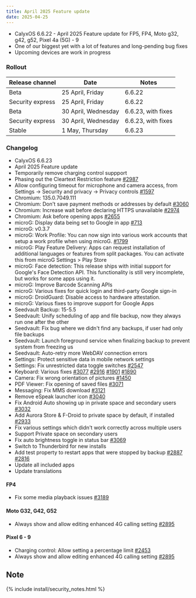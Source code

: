 ```yaml
---
title: April 2025 Feature update
date: 2025-04-25
---
```


* CalyxOS 6.6.22 - April 2025 Feature update for FP5, FP4, Moto g32, g42, g52, Pixel 4a (5G) - 9
* One of our biggest yet with a lot of features and long-pending bug fixes
* Upcoming devices are work in progress

### Rollout

| Release channel  | Date   | Notes |
| ---------------- | ------ | ------ |
| Beta | 25 April, Friday | 6.6.22 |
| Security express | 25 April, Friday | 6.6.22 |
| Beta | 30 April, Wednesday | 6.6.23, with fixes |
| Security express | 30 April, Wednesday | 6.6.23, with fixes |
| Stable | 1 May, Thursday | 6.6.23 |


### Changelog
* CalyxOS 6.6.23
* April 2025 Feature update
* Temporarily remove charging control suppport
* Phasing out the Cleartext Restriction feature [#2987](https://gitlab.com/CalyxOS/calyxos/-/issues/2987)
* Allow configuring timeout for microphone and camera access, from Settings -> Security and privacy -> Privacy controls [#1597](https://gitlab.com/CalyxOS/calyxos/-/issues/1597)
* Chromium: 135.0.7049.111
* Chromium: Don't save payment methods or addresses by default [#3060](https://gitlab.com/CalyxOS/calyxos/-/issues/3060)
* Chromium: Increase wait before declaring HTTPS unavailable [#2974](https://gitlab.com/CalyxOS/calyxos/-/issues/2974)
* Chromium: Ask before opening apps [#2655](https://gitlab.com/CalyxOS/calyxos/-/issues/2655)
* microG: Display data being set to Google in app [#713](https://gitlab.com/CalyxOS/calyxos/-/issues/713)
* microG: v0.3.7
* microG: Work Profile: You can now sign into various work accounts that setup a work profile when using microG. [#1799](https://gitlab.com/CalyxOS/calyxos/-/issues/1799)
* microG: Play Feature Delivery: Apps can request installation of additional languages or features from split packages. You can activate this from microG Settings > Play Store
* microG: Face detection: This release ships with initial support for Google's Face Detection API. This functionality is still very incomplete, but works for some apps using it.
* microG: Improve Barcode Scanning APIs
* microG: Various fixes for quick login and third-party Google sign-in
* microG: DroidGuard: Disable access to hardware attestation.
* microG: Various fixes to improve support for Google Apps
* Seedvault Backup: 15-5.5
* Seedvault: Unify scheduling of app and file backup, now they always run one after the other
* Seedvault: Fix bug where we didn't find any backups, if user had only file backups
* Seedvault: Launch foreground service when finalizing backup to prevent system from freezing us
* Seedvault: Auto-retry more WebDAV connection errors
* Settings: Protect sensitive data in mobile network settings
* Settings: Fix unrestricted data toggle switches [#2547](https://gitlab.com/CalyxOS/calyxos/-/issues/2547)
* Keyboard: Various fixes [#3077](https://gitlab.com/CalyxOS/calyxos/-/issues/3077) [#2916](https://gitlab.com/CalyxOS/calyxos/-/issues/2916) [#1901](https://gitlab.com/CalyxOS/calyxos/-/issues/1901) [#1890](https://gitlab.com/CalyxOS/calyxos/-/issues/1890)
* Camera: Fix wrong orientation of pictures [#1450](https://gitlab.com/CalyxOS/calyxos/-/issues/1450)
* PDF Viewer: Fix opening of saved files [#3071](https://gitlab.com/CalyxOS/calyxos/-/issues/3071)
* Messaging: Fix MMS download [#3121](https://gitlab.com/CalyxOS/calyxos/-/issues/3121)
* Remove eSpeak launcher icon [#3040](https://gitlab.com/CalyxOS/calyxos/-/issues/3040)
* Fix Android Auto showing up in private space and secondary users [#3032](https://gitlab.com/CalyxOS/calyxos/-/issues/3032)
* Add Aurora Store & F-Droid to private space by default, if installed [#2933](https://gitlab.com/CalyxOS/calyxos/-/issues/2933)
* Fix various settings which didn't work correctly across multiple users
* Support Private space on secondary users
* Fix auto brightness toggle in status bar [#3069](https://gitlab.com/CalyxOS/calyxos/-/issues/3069)
* Switch to Thunderbird for new installs
* Add test property to restart apps that were stopped by backup [#2887](https://gitlab.com/CalyxOS/calyxos/-/issues/2887) [#2816](https://gitlab.com/CalyxOS/calyxos/-/issues/2816)
* Update all included apps
* Update translations

#### FP4
* Fix some media playback issues [#3189](https://gitlab.com/CalyxOS/calyxos/-/issues/3189)

#### Moto G32, G42, G52
* Always show and allow editing enhanced 4G calling setting [#2895](https://gitlab.com/CalyxOS/calyxos/-/issues/2895)

#### Pixel 6 - 9
* Charging control: Allow setting a percentage limit [#2453](https://gitlab.com/CalyxOS/calyxos/-/issues/2453)
* Always show and allow editing enhanced 4G calling setting [#2895](https://gitlab.com/CalyxOS/calyxos/-/issues/2895)

## Note

{% include install/security_notes.html %}
